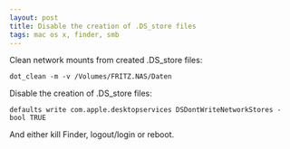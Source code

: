 ```yaml
---
layout: post
title: Disable the creation of .DS_store files
tags: mac os x, finder, smb
---
```


Clean network mounts from created .DS_store files:

```
dot_clean -m -v /Volumes/FRITZ.NAS/Daten
```

Disable the creation of .DS_store files:

```
defaults write com.apple.desktopservices DSDontWriteNetworkStores -bool TRUE
```

And either kill Finder, logout/login or reboot.
